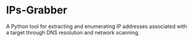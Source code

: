# IPs-Grabber
A Python tool for extracting and enumerating IP addresses associated with a target through DNS resolution and network scanning.
